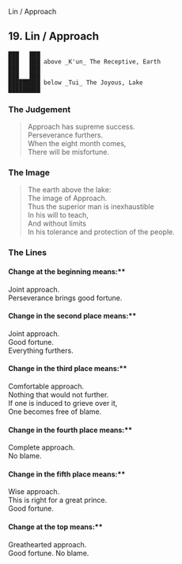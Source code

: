 Lin / Approach
## 19. Lin / Approach
    ███   ███
    ███   ███ above _K'un_ The Receptive, Earth  
    ███   ███
    ███   ███
    █████████ below _Tui_ The Joyous, Lake  
    █████████
### The Judgement
> Approach has supreme success.  
 Perseverance furthers.  
 When the eight month comes,  
 There will be misfortune.
### The Image
> The earth above the lake:  
 The image of Approach.  
 Thus the superior man is inexhaustible  
 In his will to teach,  
 And without limits  
 In his tolerance and protection of the people.
### The Lines

#### Change at the beginning means:**  
 Joint approach.  
 Perseverance brings good fortune.
#### Change in the second place means:**  
 Joint approach.  
 Good fortune.  
 Everything furthers.
#### Change in the third place means:**  
 Comfortable approach.  
 Nothing that would not further.  
 If one is induced to grieve over it,  
 One becomes free of blame.
#### Change in the fourth place means:**  
 Complete approach.  
 No blame.
#### Change in the fifth place means:**  
 Wise approach.  
 This is right for a great prince.  
 Good fortune.
#### Change at the top means:**  
 Greathearted approach.  
 Good fortune. No blame.



